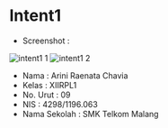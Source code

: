 # Intent1

* Screenshot : 

![intent1 1](https://cloud.githubusercontent.com/assets/14922003/19188638/405dab84-8cbd-11e6-8b10-286335282437.jpg)
![intent1 2](https://cloud.githubusercontent.com/assets/14922003/19188639/4061737c-8cbd-11e6-92a1-5ccec406ddf7.jpg)

* Nama          : Arini Raenata Chavia
* Kelas         : XIIRPL1
* No. Urut      : 09
* NIS           : 4298/1196.063
* Nama Sekolah  : SMK Telkom Malang
